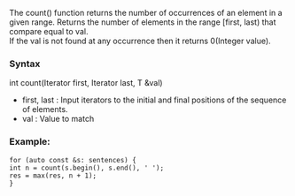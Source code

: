 The count() function returns the number of occurrences of an element in a given range. 
Returns the number of elements in the range [first, last) that compare equal to val.
<br>
If the val is not found at any occurrence then it returns 0(Integer value).
<h3>Syntax</h3>
int count(Iterator first, Iterator last, T &val) 
<ul>
<li>first, last : Input iterators to the initial and final positions of the sequence of elements.</li>
<li>val : Value to match</li>
</ul>

<h3>Example:</h3>
<code>for (auto const &s: sentences) {</code><br>
    <code>int n = count(s.begin(), s.end(), ' ');</code><br>
    <code>res = max(res, n + 1);</code><br>
<code>}</code>